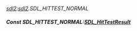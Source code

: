 _[sdl2](../../modules/sdl2/sdl2-module.md):[sdl2](../../modules/sdl2/sdl2-module.md).SDL\_HITTEST\_NORMAL_
##### Const SDL\_HITTEST\_NORMAL:[SDL_HitTestResult](../../modules/sdl2/sdl2-sdl_hittestresult.md)
